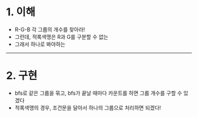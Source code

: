 # 1. 이해
- R-G-B 각 그룹의 개수를 찾아라!
- 그런데, 적록색맹은 R과 G를 구분할 수 없는
- 그래서 하나로 봐야하는
--------------------------------------
# 2. 구현
- bfs로 같은 그룹을 묶고, bfs가 끝날 때마다 카운트를 하면 그룹 개수를 구할 수 있겠다
- 적록색맹의 경우, 조건문을 달아서 하나의 그룹으로 처리하면 되겠다!
